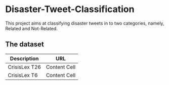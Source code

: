 # Disaster-Tweet-Classification

This project aims at classifying disaster tweets in to two categories, namely, Related and Not-Related.

## The dataset

| Description  | URL |
| ------------- | ------------- |
| CrisisLex T26   | Content Cell  |
| CrisisLex T6  | Content Cell  |
